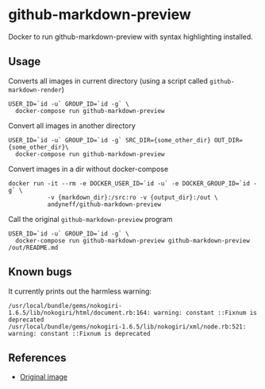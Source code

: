 # github-markdown-preview

Docker to run github-markdown-preview with syntax highlighting installed.

## Usage

Converts all images in current directory (using a script called `github-markdown-render`)

```
USER_ID=`id -u` GROUP_ID=`id -g` \
  docker-compose run github-markdown-preview
```

Convert all images in another directory

```
USER_ID=`id -u` GROUP_ID=`id -g` SRC_DIR={some_other_dir} OUT_DIR={some_other_dir}\
  docker-compose run github-markdown-preview
```

Convert images in a dir without docker-compose

```
docker run -it --rm -e DOCKER_USER_ID=`id -u` -e DOCKER_GROUP_ID=`id -g` \
           -v {markdown_dir}:/src:ro -v {output_dir}:/out \
           andyneff/github-markdown-preview
```

Call the original `github-markdown-preview` program

```
USER_ID=`id -u` GROUP_ID=`id -g` \
  docker-compose run github-markdown-preview github-markdown-preview /out/README.md
```

## Known bugs

It currently prints out the harmless warning:

```
/usr/local/bundle/gems/nokogiri-1.6.5/lib/nokogiri/html/document.rb:164: warning: constant ::Fixnum is deprecated
/usr/local/bundle/gems/nokogiri-1.6.5/lib/nokogiri/xml/node.rb:521: warning: constant ::Fixnum is deprecated
```

## References

 - [Original image](https://github.com/docker-rubygem/github-markdown-preview)